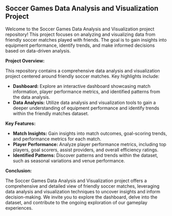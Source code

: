 ## Soccer Games Data Analysis and Visualization Project

Welcome to the Soccer Games Data Analysis and Visualization project repository! This project focuses on analyzing and visualizing data from friendly soccer matches played with friends. The goal is to gain insights into equipment performance, identify trends, and make informed decisions based on data-driven analysis.

**Project Overview:**

This repository contains a comprehensive data analysis and visualization project centered around friendly soccer matches. Key highlights include:

- **Dashboard:** Explore an interactive dashboard showcasing match information, player performance metrics, and identified patterns from the data analysis.
- **Data Analysis:** Utilize data analysis and visualization tools to gain a deeper understanding of equipment performance and identify trends within the friendly matches dataset.

**Key Features:**

- **Match Insights:** Gain insights into match outcomes, goal-scoring trends, and performance metrics for each match.
- **Player Performance:** Analyze player performance metrics, including top players, goal scorers, assist providers, and overall efficiency ratings.
- **Identified Patterns:** Discover patterns and trends within the dataset, such as seasonal variations and venue performance.

**Conclusion:**

The Soccer Games Data Analysis and Visualization project offers a comprehensive and detailed view of friendly soccer matches, leveraging data analysis and visualization techniques to uncover insights and inform decision-making. We invite you to explore the dashboard, delve into the dataset, and contribute to the ongoing exploration of our gameplay experiences.
